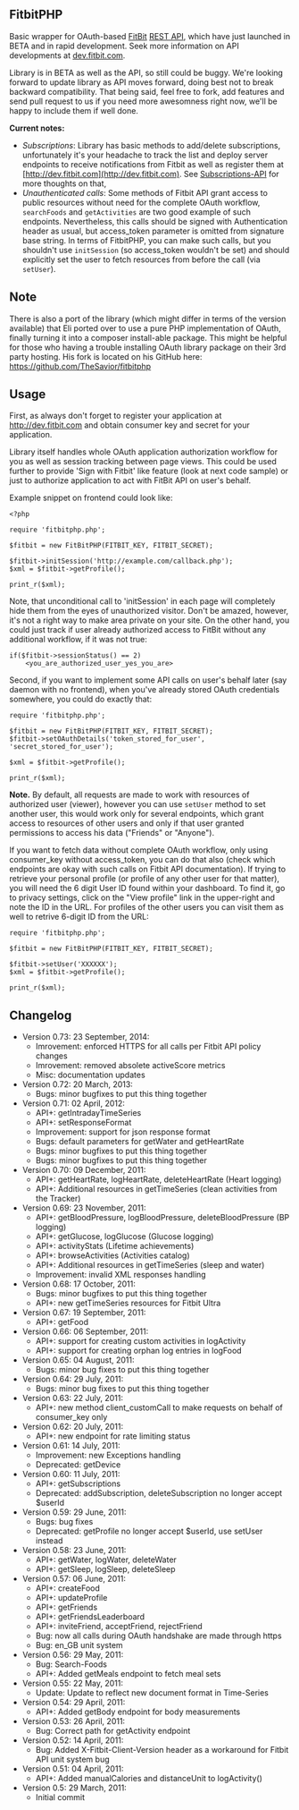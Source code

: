 ## FitbitPHP ##

Basic wrapper for OAuth-based [FitBit](http://fitbit.com) [REST API](http://dev.fitbit.com), which have just launched in BETA and in rapid development. Seek more information on API developments at [dev.fitbit.com](http://dev.fitbit.com).

Library is in BETA as well as the API, so still could be buggy. We're looking forward to update library as API moves forward, doing best not to break backward compatibility. That being said, feel free to fork, add features and send pull request to us if you need more awesomness right now, we'll be happy to include them if well done.

**Current notes:**

 * *Subscriptions*: Library has basic methods to add/delete subscriptions, unfortunately it's your headache to track the list and deploy server endpoints to receive notifications from Fitbit as well as register them at [http://dev.fitbit.com](http://dev.fitbit.com). See [Subscriptions-API](http://wiki.fitbit.com/display/API/Subscriptions-API) for more thoughts on that,
 * *Unauthenticated calls*: Some methods of Fitbit API grant access to public resources without need for the complete OAuth workflow, `searchFoods` and `getActivities` are two good example of such endpoints. Nevertheless, this calls should be signed with Authentication header as usual, but access_token parameter is omitted from signature base string. In terms of FitbitPHP, you can make such calls, but you shouldn't use `initSession` (so access_token wouldn't be set) and should explicitly set the user to fetch resources from before the call (via `setUser`).  

## Note ##

There is also a port of the library (which might differ in terms of the version available) that Eli ported over to use a pure PHP implementation of OAuth, finally turning it into a composer install-able package. This might be helpful for those who having a trouble installing OAuth library package on their 3rd party hosting. His fork is located on his GitHub here: https://github.com/TheSavior/fitbitphp



## Usage ##

First, as always don't forget to register your application at http://dev.fitbit.com and obtain consumer key and secret for your application.

Library itself handles whole OAuth application authorization workflow for you as well as session tracking between page views. This could be used further to provide 'Sign with Fitbit' like feature (look at next code sample) or just to authorize application to act with FitBit API on user's behalf.

Example snippet on frontend could look like:

    <?php

    require 'fitbitphp.php';

    $fitbit = new FitBitPHP(FITBIT_KEY, FITBIT_SECRET);

    $fitbit->initSession('http://example.com/callback.php');
    $xml = $fitbit->getProfile();

    print_r($xml);

Note, that unconditional call to 'initSession' in each page will completely hide them from the eyes of unauthorized visitor. Don't be amazed, however, it's not a right way to make area private on your site. On the other hand, you could just track if user already authorized access to FitBit without any additional workflow, if it was not true:

    if($fitbit->sessionStatus() == 2)
        <you_are_authorized_user_yes_you_are>


Second, if you want to implement some API calls on user's behalf later (say daemon with no frontend), when you've already stored OAuth credentials somewhere, you could do exactly that:

    require 'fitbitphp.php';

    $fitbit = new FitBitPHP(FITBIT_KEY, FITBIT_SECRET);
    $fitbit->setOAuthDetails('token_stored_for_user', 'secret_stored_for_user');

    $xml = $fitbit->getProfile();

    print_r($xml);


**Note.** By default, all requests are made to work with resources of authorized user (viewer), however you can use `setUser` method to set another user, this would work only for several endpoints, which grant access to resources of other users and only if that user granted permissions to access his data ("Friends" or "Anyone").

If you want to fetch data without complete OAuth workflow, only using consumer_key without access_token, you can do that also (check which endpoints are okay with such calls on Fitbit API documentation). If trying to retrieve your personal profile (or profile of any other user for that matter), you will need the 6 digit User ID found within your dashboard. To find it, go to privacy settings, click on the "View profile" link in the upper-right and note the ID in the URL. For profiles of the other users you can visit them as well to retrive 6-digit ID from the URL:

    require 'fitbitphp.php';

    $fitbit = new FitBitPHP(FITBIT_KEY, FITBIT_SECRET);

    $fitbit->setUser('XXXXXX');
    $xml = $fitbit->getProfile();

    print_r($xml);


## Changelog ##

* Version 0.73: 23 September, 2014:
   * Imrovement: enforced HTTPS for all calls per Fitbit API policy changes
   * Imrovement: removed absolete activeScore metrics
   * Misc: documentation updates
* Version 0.72: 20 March, 2013:
   * Bugs: minor bugfixes to put this thing together
* Version 0.71: 02 April, 2012:
	* API+: getIntradayTimeSeries
    * API+: setResponseFormat
	* Improvement: support for json response format
    * Bugs: default parameters for getWater and getHeartRate
	* Bugs: minor bugfixes to put this thing together
    * Bugs: minor bugfixes to put this thing together
* Version 0.70: 09 December, 2011:
    * API+: getHeartRate, logHeartRate, deleteHeartRate (Heart logging)
    * API+: Additional resources in getTimeSeries (clean activities from the Tracker)
* Version 0.69: 23 November, 2011:
    * API+: getBloodPressure, logBloodPressure, deleteBloodPressure (BP logging)
    * API+: getGlucose, logGlucose (Glucose logging)
    * API+: activityStats (Lifetime achievements)
    * API+: browseActivities (Activities catalog)
    * API+: Additional resources in getTimeSeries (sleep and water)
    * Improvement: invalid XML responses handling
* Version 0.68: 17 October, 2011:
    * Bugs: minor bugfixes to put this thing together
    * API+: new getTimeSeries resources for Fitbit Ultra
* Version 0.67: 19 September, 2011:
    * API+: getFood
* Version 0.66: 06 September, 2011:
    * API+: support for creating custom activities in logActivity
    * API+: support for creating orphan log entries in logFood
* Version 0.65: 04 August, 2011:
    * Bugs: minor bug fixes to put this thing together
* Version 0.64: 29 July, 2011:
    * Bugs: minor bug fixes to put this thing together
* Version 0.63: 22 July, 2011:
    * API+: new method client_customCall to make requests on behalf of consumer_key only
* Version 0.62: 20 July, 2011:
    * API+: new endpoint for rate limiting status
* Version 0.61: 14 July, 2011:
    * Improvement: new Exceptions handling
    * Deprecated: getDevice
* Version 0.60: 11 July, 2011:
    * API+: getSubscriptions
    * Deprecated: addSubscription, deleteSubscription no longer accept $userId
* Version 0.59: 29 June, 2011:
    * Bugs: bug fixes
    * Deprecated: getProfile no longer accept $userId, use setUser instead
* Version 0.58: 23 June, 2011:
    * API+: getWater, logWater, deleteWater
    * API+: getSleep, logSleep, deleteSleep
* Version 0.57: 06 June, 2011:
    * API+: createFood
    * API+: updateProfile
    * API+: getFriends
    * API+: getFriendsLeaderboard
    * API+: inviteFriend, acceptFriend, rejectFriend
    * Bug: now all calls during OAuth handshake are made through https
    * Bug: en_GB unit system
* Version 0.56: 29 May, 2011:
    * Bug: Search-Foods
    * API+: Added getMeals endpoint to fetch meal sets
* Version 0.55: 22 May, 2011:
    * Update: Update to reflect new document format in Time-Series
* Version 0.54: 29 April, 2011:
    * API+: Added getBody endpoint for body measurements
* Version 0.53: 26 April, 2011:
    * Bug: Correct path for getActivity endpoint
* Version 0.52: 14 April, 2011:
    * Bug: Added X-Fitbit-Client-Version header as a workaround for Fitbit API unit system bug
* Version 0.51: 04 April, 2011:
    * API+: Added manualCalories and distanceUnit to logActivity()
* Version 0.5: 29 March, 2011:
    * Initial commit
